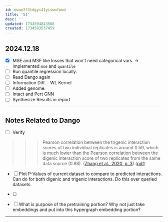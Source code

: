 ```yaml
---
id: ewue2f3tdgyi41yiswmfwwd
title: '51'
desc: ''
updated: 1734594843568
created: 1734583537459
---
```

## 2024.12.18

- [x] MSE and MSE like losses that won't need categorical vars. →  implemented `mse` and `quantile`
- [ ] Run quantile regression locally.
- [ ] Read Dango again
- [ ] Information Diff. - WL Kernel
- [ ] Added genome.
- [ ] Intact and Pert GNN
- [ ] Synthesize Results in report

***

## Notes Related to Dango

- [ ] Verify

>>>Pearson correlation between the trigenic interaction scores of two individual replicates is around 0.59, which is much lower than the Pearson correlation between the digenic interaction score of two replicates from the same data source (0.88). ([Zhang et al., 2020, p. 3](zotero://select/library/items/PJFDVT8Y)) ([pdf](zotero://open-pdf/library/items/AFBC5E89?page=3&annotation=D8D949VF))

- [ ] Plot P-Values of current dataset to compare to predicted interactions. Can do for both digenic and trigenic interactions. Do this over queried datasets.
- [ ]

- [ ] What is purpose of the pretraining portion? Why not just take embeddings and put into this hypergraph embedding portion?


***
